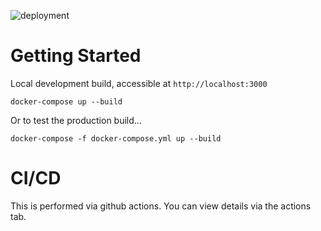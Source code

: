 ![deployment](https://github.com/tomfordweb/devonwick-clp/actions/workflows/build-and-deploy.yml/badge.svg)

# Getting Started

Local development build, accessible at `http://localhost:3000`

```
docker-compose up --build
```

Or to test the production build...

```
docker-compose -f docker-compose.yml up --build

```

# CI/CD

This is performed via github actions. You can view details via the actions tab.
